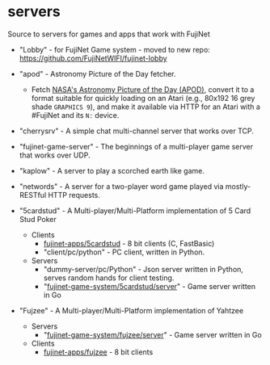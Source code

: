 # servers
Source to servers for games and apps that work with FujiNet

- "Lobby" - for FujiNet Game system - moved to new repo: https://github.com/FujiNetWIFI/fujinet-lobby

- "apod" - Astronomy Picture of the Day fetcher.
  - Fetch [NASA's Astronomy Picture of the Day (APOD)](https://apod.nasa.gov/apod/),
    convert it to a format suitable for quickly loading on an Atari (e.g.,
    80x192 16 grey shade `GRAPHICS 9`), and make it available via HTTP for
    an Atari with a #FujiNet and its `N:` device.

- "cherrysrv" - A simple chat multi-channel server that works over TCP.

- "fujinet-game-server" - The beginnings of a multi-player game server that works over UDP.

- "kaplow" - A server to play a scorched earth like game.

- "networds" - A server for a two-player word game played via mostly-RESTful HTTP requests.

- "5cardstud" - A Multi-player/Multi-Platform implementation of 5 Card Stud Poker
  - Clients
    - [fujinet-apps/5cardstud](https://github.com/FujiNetWIFI/fujinet-apps/tree/master/5cardstud) - 8 bit clients (C, FastBasic)
    - "client/pc/python" - PC client, written in Python.
  - Servers
    - "dummy-server/pc/Python" - Json server written in Python, serves random hands for client testing.
    - "[fujinet-game-system/5cardstud/server](fujinet-game-system/5cardstud/server)" - Game server written in Go

- "Fujzee" - A Multi-player/Multi-Platform implementation of Yahtzee
  - Servers
    - "[fujinet-game-system/fujzee/server](fujinet-game-system/5cardstud/server)" - Game server written in Go
  - Clients
    - [fujinet-apps/fujzee](https://github.com/FujiNetWIFI/fujinet-apps/tree/master/fujzee) -  8 bit clients
